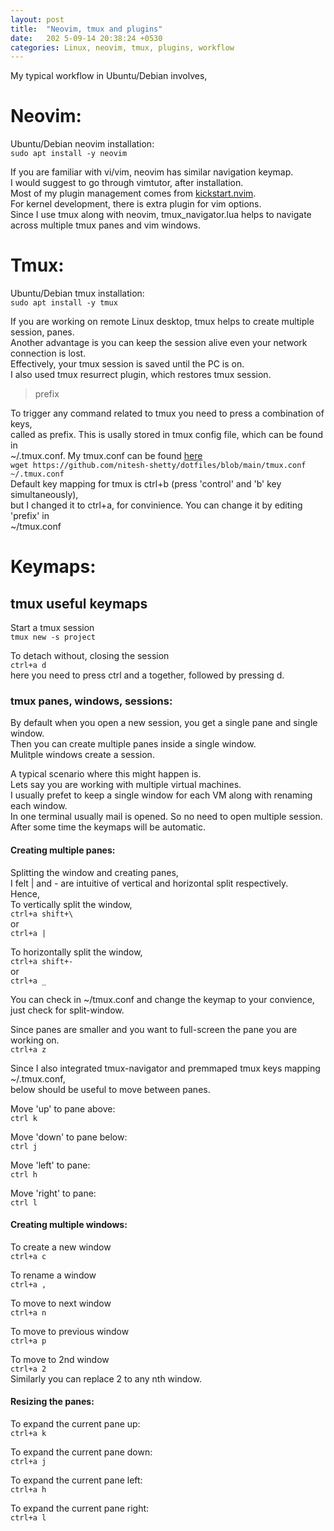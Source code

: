 ```yaml
---
layout: post
title:  "Neovim, tmux and plugins"
date:   202 5-09-14 20:38:24 +0530
categories: Linux, neovim, tmux, plugins, workflow 
---
```


My typical workflow in Ubuntu/Debian involves,  
# Neovim:  
Ubuntu/Debian neovim installation:  
```sudo apt install -y neovim```  

If you are familiar with vi/vim, neovim has similar navigation keymap.  
I would suggest to go through vimtutor, after installation.  
Most of my plugin management comes from [kickstart.nvim](https://github.com/nvim-lua/kickstart.nvim).  
For kernel development, there is extra plugin for vim options.  
Since I use tmux along with neovim, tmux_navigator.lua helps to navigate across multiple tmux panes and vim windows.  

# Tmux:  
Ubuntu/Debian tmux installation:  
```sudo apt install -y tmux```  

If you are working on remote Linux desktop, tmux helps to create multiple session, panes.  
Another advantage is you can keep the session alive even your network connection is lost.  
Effectively, your tmux session is saved until the PC is on.  
I also used tmux resurrect plugin, which restores tmux session.  

> prefix  

To trigger any command related to tmux you need to press a combination of keys,  
called as prefix. This is usally stored in tmux config file, which can be found in  
~/.tmux.conf. My tmux.conf can be found [here](https://github.com/nitesh-shetty/dotfiles/blob/main/tmux.conf)  
```wget https://github.com/nitesh-shetty/dotfiles/blob/main/tmux.conf ~/.tmux.conf```  
Default key mapping for tmux is ctrl+b (press 'control' and 'b' key simultaneously),  
but I changed it to ctrl+a, for convinience. You can change it by editing 'prefix' in  
~/tmux.conf  

# Keymaps:  
## tmux useful keymaps  

Start a tmux session  
```tmux new -s project```  

To detach without, closing the session  
```ctrl+a d```  
here you need to press ctrl and a together, followed by pressing d.  

### tmux panes, windows, sessions:
By default when you open a new session, you get a single pane and single window.  
Then you can create multiple panes inside a single window.  
Mulitple windows create a session.  

A typical scenario where this might happen is.  
Lets say you are working with multiple virtual machines.  
I usually prefet to keep a single window for each VM along with renaming each window.  
In one terminal usually mail is opened. So no need to open multiple session.  
After some time the keymaps will be automatic.  

#### Creating multiple panes:  
Splitting the window and creating panes,  
I felt | and - are intuitive of vertical and horizontal split respectively.  
Hence,  
To vertically split the window,  
```ctrl+a shift+\```  
or  
```ctrl+a |```  

To horizontally split the window,  
```ctrl+a shift+-```  
or  
```ctrl+a _```  

You can check in ~/tmux.conf and change the keymap to your convience,  
just check for split-window.  

Since panes are smaller and you want to full-screen the pane you are working on.  
```ctrl+a z```  

Since I also integrated tmux-navigator and premmaped tmux keys mapping ~/.tmux.conf,  
below should be useful to move between panes.  

Move 'up' to pane above:  
```ctrl k```  

Move 'down' to pane below:  
```ctrl j```  

Move 'left' to pane:  
```ctrl h```  

Move 'right' to pane:  
```ctrl l```  

#### Creating multiple windows:  
To create a new window  
```ctrl+a c```  

To rename a window  
```ctrl+a ,```  

To move to next window  
```ctrl+a n```  

To move to previous window  
```ctrl+a p```  

To move to 2nd window  
```ctrl+a 2```  
Similarly you can replace 2 to any nth window.  


#### Resizing the panes:  
To expand the current pane up:  
```ctrl+a k```  

To expand the current pane down:  
```ctrl+a j```  

To expand the current pane left:  
```ctrl+a h```  

To expand the current pane right:  
```ctrl+a l```  
